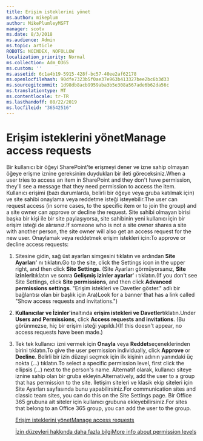 ```yaml
---
title: Erişim isteklerini yönet
ms.author: mikeplum
author: MikePlumleyMSFT
manager: scotv
ms.date: 8/3/2018
ms.audience: Admin
ms.topic: article
ROBOTS: NOINDEX, NOFOLLOW
localization_priority: Normal
ms.collection: Adm_O365
ms.custom: ''
ms.assetid: 6c1a4b19-5915-428f-bc57-40ee2af62178
ms.openlocfilehash: 90dfe7323b5f0ae37e963b413327bee2bc6b3d33
ms.sourcegitcommit: 1d98db8acb9959aba3b5e308a567ade6b62da56c
ms.translationtype: MT
ms.contentlocale: tr-TR
ms.lasthandoff: 08/22/2019
ms.locfileid: "36542516"
---
```

# <a name="manage-access-requests"></a><span data-ttu-id="2e23e-102">Erişim isteklerini yönet</span><span class="sxs-lookup"><span data-stu-id="2e23e-102">Manage access requests</span></span>

<span data-ttu-id="2e23e-103">Bir kullanıcı bir öğeyi SharePoint'te erişmeyi dener ve izne sahip olmayan öğeye erişme iznine gereksinim duydukları bir ileti göreceksiniz.</span><span class="sxs-lookup"><span data-stu-id="2e23e-103">When a user tries to access an item in SharePoint and they don't have permission, they'll see a message that they need permission to access the item.</span></span> <span data-ttu-id="2e23e-104">Kullanıcı erişimi (bazı durumlarda, belirli bir öğeye veya gruba katılmak için) ve site sahibi onaylama veya reddetme isteği isteyebilir.</span><span class="sxs-lookup"><span data-stu-id="2e23e-104">The user can request access (in some cases, to the specific item or to join the group) and a site owner can approve or decline the request.</span></span> <span data-ttu-id="2e23e-105">Site sahibi olmayan birisi başka bir kişi ile bir site paylaşıyorsa, site sahibinin yeni kullanıcı için bir erişim isteği de alırsınız.</span><span class="sxs-lookup"><span data-stu-id="2e23e-105">If someone who is not a site owner shares a site with another person, the site owner will also get an access request for the new user.</span></span> <span data-ttu-id="2e23e-106">Onaylamak veya reddetmek erişim istekleri için:</span><span class="sxs-lookup"><span data-stu-id="2e23e-106">To approve or decline access requests:</span></span>
  
1. <span data-ttu-id="2e23e-107">Sitesine gidin, sağ üst ayarları simgesini tıklatın ve ardından **Site Ayarları**' nı tıklatın.</span><span class="sxs-lookup"><span data-stu-id="2e23e-107">Go to the site, click the Settings icon in the upper right, and then click **Site Settings**.</span></span> <span data-ttu-id="2e23e-108">(Site Ayarları görmüyorsanız, **Site izinleri**tıklatın ve sonra **Gelişmiş izinler ayarlar**' ı tıklatın.</span><span class="sxs-lookup"><span data-stu-id="2e23e-108">(If you don't see Site Settings, click **Site permissions**, and then click **Advanced permissions settings**.</span></span> <span data-ttu-id="2e23e-109">"Erişim istekleri ve Davetler göster." adlı bir bağlantısı olan bir başlık için Ara)</span><span class="sxs-lookup"><span data-stu-id="2e23e-109">Look for a banner that has a link called "Show access requests and invitations.")</span></span>
    
2. <span data-ttu-id="2e23e-110">**Kullanıcılar ve İzinler'in**altında **erişim istekleri ve Davetler**tıklatın.</span><span class="sxs-lookup"><span data-stu-id="2e23e-110">Under **Users and Permissions**, click **Access requests and invitations**.</span></span> <span data-ttu-id="2e23e-111">(Bu görünmezse, hiç bir erişim isteği yapıldı.)</span><span class="sxs-lookup"><span data-stu-id="2e23e-111">(If this doesn't appear, no access requests have been made.)</span></span>
    
3. <span data-ttu-id="2e23e-112">Tek tek kullanıcı izni vermek için **Onayla** veya **Reddet**seçeneklerinden birini tıklatın.</span><span class="sxs-lookup"><span data-stu-id="2e23e-112">To give the user permission individually, click **Approve** or **Decline**.</span></span> <span data-ttu-id="2e23e-113">Belirli bir izin düzeyi seçmek için ilk kişinin adının yanındaki üç nokta (...) tıklatın.</span><span class="sxs-lookup"><span data-stu-id="2e23e-113">To select a specific permission level, first click the ellipsis (...) next to the person's name.</span></span> <span data-ttu-id="2e23e-114">Alternatif olarak, kullanıcı siteye iznine sahip olan bir gruba ekleyin.</span><span class="sxs-lookup"><span data-stu-id="2e23e-114">Alternatively, add the user to a group that has permission to the site.</span></span> <span data-ttu-id="2e23e-115">İletişim siteleri ve klasik ekip siteleri için Site Ayarları sayfasında bunu yapabilirsiniz.</span><span class="sxs-lookup"><span data-stu-id="2e23e-115">For communication sites and classic team sites, you can do this on the Site Settings page.</span></span> <span data-ttu-id="2e23e-116">Bir Office 365 grubuna ait siteler için kullanıcı grubuna ekleyebilirsiniz.</span><span class="sxs-lookup"><span data-stu-id="2e23e-116">For sites that belong to an Office 365 group, you can add the user to the group.</span></span>
    
    [<span data-ttu-id="2e23e-117">Erişim isteklerini yönet</span><span class="sxs-lookup"><span data-stu-id="2e23e-117">Manage access requests </span></span>](https://go.microsoft.com/fwlink/?linkid=2008747)
    
    [<span data-ttu-id="2e23e-118">İzin düzeyleri hakkında daha fazla bilgi</span><span class="sxs-lookup"><span data-stu-id="2e23e-118">More info about permission levels</span></span>](https://go.microsoft.com/fwlink/?linkid=867071)
    

